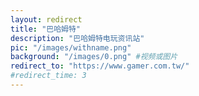 ```yaml
---
layout: redirect
title: "巴哈姆特"
description: "巴哈姆特电玩资讯站"
pic: "/images/withname.png"
background: "/images/0.png" #视频或图片
redirect_to: "https://www.gamer.com.tw/"
#redirect_time: 3
---
```

